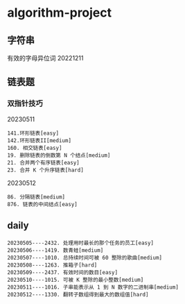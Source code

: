 # algorithm-project
## 字符串
有效的字母异位词 20221211
## 链表题
### 双指针技巧
20230511

    141.环形链表[easy]
    142.环形链表II[medium]
    160. 相交链表[easy]
    19. 删除链表的倒数第 N 个结点[medium]
    21. 合并两个有序链表[easy]
    23. 合并 K 个升序链表[hard]
    
20230512
    
    86. 分隔链表[medium]
    876. 链表的中间结点[easy]

## daily
    20230505----2432. 处理用时最长的那个任务的员工[easy]
    20230506----1419. 数青蛙[medium]  
    20230507----1010. 总持续时间可被 60 整除的歌曲[medium]
    20230508----1263. 推箱子[hard]
    20230509----2437. 有效时间的数目[easy]
    20230510----1015. 可被 K 整除的最小整数[medium]
    20230511----1016. 子串能表示从 1 到 N 数字的二进制串[medium]
    20230512----1330. 翻转子数组得到最大的数组值[hard]
